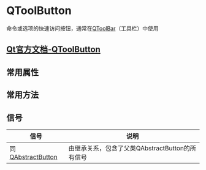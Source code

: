 # QToolButton

命令或选项的快速访问按钮，通常在[QToolBar](https://doc.qt.io/qt-5.15/qtoolbar.html)（工具栏）中使用

## [Qt官方文档-QToolButton](https://doc.qt.io/qt-5.15/qtoolbutton.html)

## 常用属性

## 常用方法

## 信号

| 信号                                                         | 说明                                            |
| ------------------------------------------------------------ | ----------------------------------------------- |
| 同[QAbstractButton](../04-QAbstractButton/00-QAbstractButton-按钮的抽象基类.md) | 由继承关系，包含了父类QAbstractButton的所有信号 |

